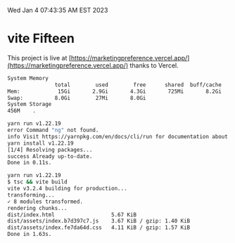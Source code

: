 Wed Jan  4 07:43:35 AM EST 2023

# vite Fifteen


This project is live at [https://marketingpreference.vercel.app/](https://marketingpreference.vercel.app/) thanks to Vercel.

```bash
System Memory
               total        used        free      shared  buff/cache   available
Mem:            15Gi       2.9Gi       4.3Gi       725Mi       8.2Gi        11Gi
Swap:          8.0Gi        27Mi       8.0Gi
System Storage
456M	.
```
```bash
yarn run v1.22.19
error Command "ng" not found.
info Visit https://yarnpkg.com/en/docs/cli/run for documentation about this command.
yarn install v1.22.19
[1/4] Resolving packages...
success Already up-to-date.
Done in 0.11s.
```
```bash
yarn run v1.22.19
$ tsc && vite build
vite v3.2.4 building for production...
transforming...
✓ 8 modules transformed.
rendering chunks...
dist/index.html                  5.67 KiB
dist/assets/index.b7d397c7.js    3.67 KiB / gzip: 1.40 KiB
dist/assets/index.fe7da64d.css   4.11 KiB / gzip: 1.57 KiB
Done in 1.63s.
```
